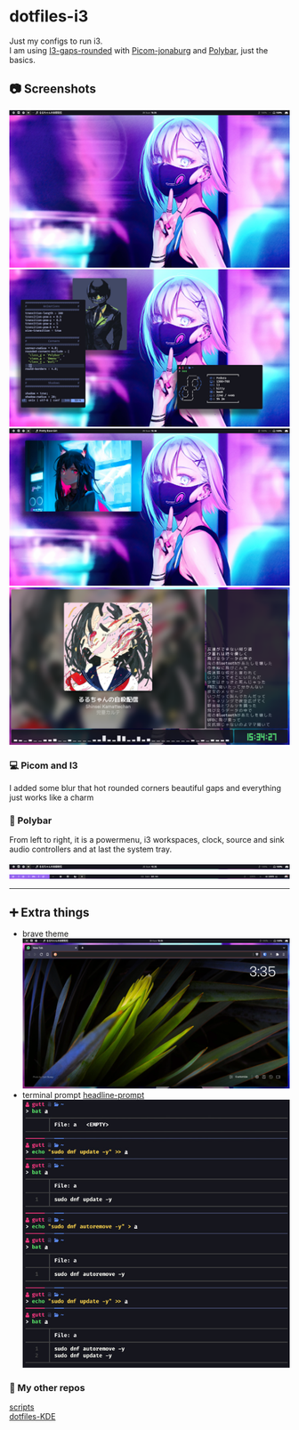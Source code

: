 # dotfiles-i3
Just my configs to run i3.  
I am using [I3-gaps-rounded](https://github.com/jbenden/i3-gaps-rounded) with [Picom-jonaburg](https://github.com/jonaburg/picom) and [Polybar](https://github.com/polybar/polybar), just the basics.


## 📷 Screenshots 
![](https://github.com/guttzinho/dotfiles-i3gaps/blob/main/screenshots/blank.png?raw=true)  
![](https://github.com/guttzinho/dotfiles-i3gaps/blob/main/screenshots/nvim-clock-neo.png?raw=true)  
![](https://github.com/guttzinho/dotfiles-i3gaps/blob/main/screenshots/picture.png?raw=true)  
![](https://github.com/guttzinho/dotfiles-i3gaps/blob/main/screenshots/music.png?raw=true)  

### 💻 Picom and I3
I added some blur that hot rounded corners beautiful gaps and everything just works like a charm

### 🧩 Polybar
From left to right, it is a powermenu, i3 workspaces, clock, source and sink audio controllers and at last the system tray.   

![](https://github.com/guttzinho/dotfiles-i3gaps/blob/main/screenshots/polybar1.png?raw=true)
![](https://github.com/guttzinho/dotfiles-i3gaps/blob/main/screenshots/polybar2.png?raw=true)

----

##  ➕ Extra things

* brave theme
![](https://github.com/guttzinho/dotfiles-i3gaps/blob/main/screenshots/firefox.png?raw=true)
* terminal prompt  [headline-prompt](https://github.com/Moarram/headline)  
![](https://github.com/guttzinho/dotfiles-i3gaps/blob/main/screenshots/prompt.jpg?raw=true) 

### 👋 My other repos  
[scripts](https://github.com/guttzinho/scripts)  
[dotfiles-KDE](https://github.com/guttzinho/dotfiles-KDE)

